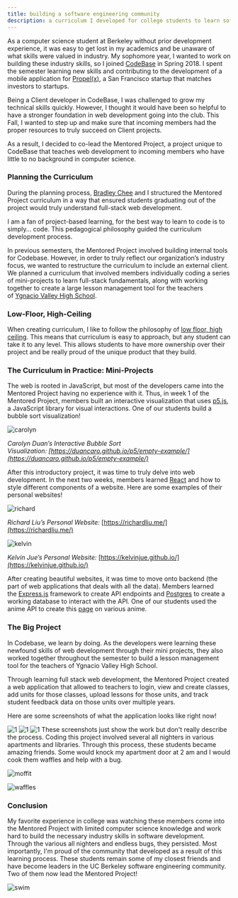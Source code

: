 ```yaml
---
title: building a software engineering community
description: a curriculum I developed for college students to learn software engineering through teamwork
---
```

As a computer science student at Berkeley without prior development experience, it was easy to get lost in my academics and be unaware of what skills were valued in industry. My sophomore year, I wanted to work on building these industry skills, so I joined [CodeBase](https://codebase.berkeley.edu/) in Spring 2018. I spent the semester learning new skills and contributing to the development of a mobile application for [Propel(x)](https://www.propelx.com/), a San Francisco startup that matches investors to startups.

Being a Client developer in CodeBase, I was challenged to grow my technical skills quickly. However, I thought it would have been so helpful to have a stronger foundation in web development going into the club. This Fall, I wanted to step up and make sure that incoming members had the proper resources to truly succeed on Client projects.

As a result, I decided to co-lead the Mentored Project, a project unique to CodeBase that teaches web development to incoming members who have little to no background in computer science.

### **Planning the Curriculum**

During the planning process, [Bradley Chee](https://www.linkedin.com/in/bradleychee/) and I structured the Mentored Project curriculum in a way that ensured students graduating out of the project would truly understand full-stack web development.

I am a fan of project-based learning, for the best way to learn to code is to simply… code. This pedagogical philosophy guided the curriculum development process.

In previous semesters, the Mentored Project involved building internal tools for Codebase. However, in order to truly reflect our organization’s industry focus, we wanted to restructure the curriculum to include an external client. We planned a curriculum that involved members individually coding a series of mini-projects to learn full-stack fundamentals, along with working together to create a large lesson management tool for the teachers of [Ygnacio Valley High School](https://yvhs.mdusd.org/).

### Low-Floor, High-Ceiling

When creating curriculum, I like to follow the philosophy of [low floor, high ceiling](https://news.stanford.edu/2015/04/17/math-week-boaler-041715/). This means that curriculum is easy to approach, but any student can take it to any level. This allows students to have more ownership over their project and be really proud of the unique product that they build.

### **The Curriculum in Practice: Mini-Projects**

The web is rooted in JavaScript, but most of the developers came into the Mentored Project having no experience with it. Thus, in week 1 of the Mentored Project, members built an interactive visualization that uses [p5.js](https://p5js.org/), a JavaScript library for visual interactions. One of our students build a bubble sort visualization!

![carolyn](./carolyn.png)

*Carolyn Duan’s Interactive Bubble Sort Visualization: [https://duancaro.github.io/p5/empty-example/](https://duancaro.github.io/p5/empty-example/)*

After this introductory project, it was time to truly delve into web development. In the next two weeks, members learned [React](https://reactjs.org/) and how to style different components of a website. Here are some examples of their personal websites!

![richard](./richard.png)

*Richard Liu’s Personal Website:* [https://richardliu.me/](https://richardliu.me/)

![kelvin](./kelvin.png)

*Kelvin Jue’s Personal Website:* [https://kelvinjue.github.io/](https://kelvinjue.github.io/)

After creating beautiful websites, it was time to move onto backend (the part of web applications that deals with all the data). Members learned the [Express.js](https://expressjs.com/) framework to create API endpoints and [Postgres](https://www.postgresql.org/) to create a working database to interact with the API. One of our students used the anime API to create this [page](https://juliaxwang.me/studio-ghibli/) on various anime. 

### **The Big Project**

In Codebase, we learn by doing. As the developers were learning these newfound skills of web development through their mini projects, they also worked together throughout the semester to build a lesson management tool for the teachers of Ygnacio Valley High School.

Through learning full stack web development, the Mentored Project created a web application that allowed to teachers to login, view and create classes, add units for those classes, upload lessons for those units, and track student feedback data on those units over multiple years.

Here are some screenshots of what the application looks like right now!

![1](./1.png)
![1](./2.png)
![1](./3.png)
These screenshots just show the work but don't really describe the process. Coding this project involved several all nighters in various apartments and libraries. Through this process, these students became amazing friends. Some would knock my apartment door at 2 am and I would cook them waffles and help with a bug.

![moffit](./moffit.png)

![waffles](./waffles.png)

### **Conclusion**

My favorite experience in college was watching these members come into the Mentored Project with limited computer science knowledge and work hard to build the necessary industry skills in software development. Through the various all nighters and endless bugs, they persisted. Most importantly, I'm proud of the community that developed as a result of this learning process. These students remain some of my closest friends and have become leaders in the UC Berkeley software engineering community. Two of them now lead the Mentored Project!

![swim](./swim.png)

